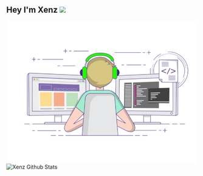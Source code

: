 
<h2> Hey I'm Xenz <img src="https://github.com/souvikguria98/souvikguria98/blob/master/Hi.gif" width="25"></h2>
<img align="right" alt="GIF" src="https://raw.githubusercontent.com/devSouvik/devSouvik/master/gif3.gif" width="500"/>

<br>

![Xenz Github Stats](https://github-readme-stats.vercel.app/api?username=Xenz+>_<&show_icons=true_color=fff&icon_color=79ff97&text_color=9f9f9f&bg_color=151515)
